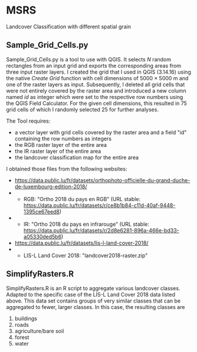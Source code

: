 # MSRS
Landcover Classification with different spatial grain

## Sample_Grid_Cells.py
Sample_Grid_Cells.py is a tool to use with QGIS. It selects *N* random rectangles from an input grid and exports the corresponding areas from three input raster layers. I created the grid that I used in QGIS (3.14.16) using the native *Create Grid* function with cell dimensions of 5000 × 5000 m and one of the raster layers as input. Subsequently, I deleted all grid cells that were not entirely covered by the raster area and introduced a new column named *id* as integer which were set to the respective row numbers using the QGIS Field Calculator. For the given cell dimensions, this resulted in 75 grid cells of which I randomly selected 25 for further analyses.

The Tool requires:
- a vector layer with grid cells covered by the raster area and a field "id" containing the row numbers as integers
- the RGB raster layer of the entire area
- the IR raster layer of the entire area
- the landcover classification map for the entire area

I obtained those files from the following websites:
- https://data.public.lu/fr/datasets/orthophoto-officielle-du-grand-duche-de-luxembourg-edition-2018/
- - RGB: "Ortho 2018 du pays en RGB" (URL stable: https://data.public.lu/fr/datasets/r/ce8b1b84-c11d-40af-9448-1395ce67eed8)
- - IR: "Ortho 2018 du pays en infrarouge" (URL stable: https://data.public.lu/fr/datasets/r/2d8e6281-896a-466e-bd33-a05330ded5b6)
- https://data.public.lu/fr/datasets/lis-l-land-cover-2018/
- - LIS-L Land Cover 2018: "landcover2018-raster.zip"

## SimplifyRasters.R
SimplifyRasters.R is an R script to aggregate various landcover classes. Adapted to the specific case of the LIS-L Land Cover 2018 data listed above. This data set contains groups of very similar classes that can be aggregated to fewer, larger classes. In this case, the resulting classes are
1) buildings
2) roads
3) agriculture/bare soil
4) forest
5) water
